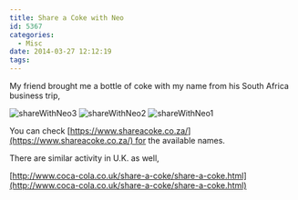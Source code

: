 ```yaml
---
title: Share a Coke with Neo
id: 5367
categories:
  - Misc
date: 2014-03-27 12:12:19
tags:
---
```


My friend brought me a bottle of coke with my name from his South Africa business trip,

![shareWithNeo3](shareWithNeo3.jpeg)
![shareWithNeo2](shareWithNeo2.jpeg)
![shareWithNeo1](shareWithNeo1.jpeg)

You can check [https://www.shareacoke.co.za/](https://www.shareacoke.co.za/) for
the available names.


There are similar activity in U.K. as well,

[http://www.coca-cola.co.uk/share-a-coke/share-a-coke.html](http://www.coca-cola.co.uk/share-a-coke/share-a-coke.html)
